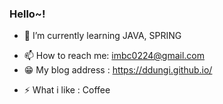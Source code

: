 ### Hello~!

<!-- 🔭 I’m currently working on ...-->
- 🌱 I’m currently learning JAVA, SPRING
<!-- - 👯 I’m looking to collaborate on ... -->
<!-- - 🤔 I’m looking for help with ... -->
<!-- - 💬 Ask me about ... -->
- 📫 How to reach me: imbc0224@gmail.com
- 😁 My blog address : https://ddungi.github.io/
<!-- - 😄 Pronouns: ... -->
- ⚡ What i like :  Coffee

